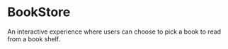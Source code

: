 # BookStore
An interactive experience where users can choose to pick a book to read from a book shelf.
